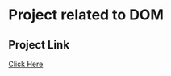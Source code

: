 # Project related to DOM

## Project Link

[Click Here](https://stackblitz.com/edit/dom-project-chaiaurcode?file=index.html)